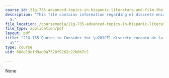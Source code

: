 ```yaml
---
course_id: 21g-735-advanced-topics-in-hispanic-literature-and-film-the-films-of-luis-bunuel-fall-2013
description: "This file contains information regarding el discrete encanto de la burgues\xED\
  a."
file_location: /coursemedia/21g-735-advanced-topics-in-hispanic-literature-and-film-the-films-of-luis-bunuel-fall-2013/688e19efd9ad0a7320f9262c22b0b7c2_MIT21G_735F13_study_discr.pdf
file_type: application/pdf
layout: pdf
title: "21G.735 Quotes to Consider for \u201CEl discrete encanto de la burgues\xED\
  a\""
type: course
uid: 688e19efd9ad0a7320f9262c22b0b7c2

---
```

None